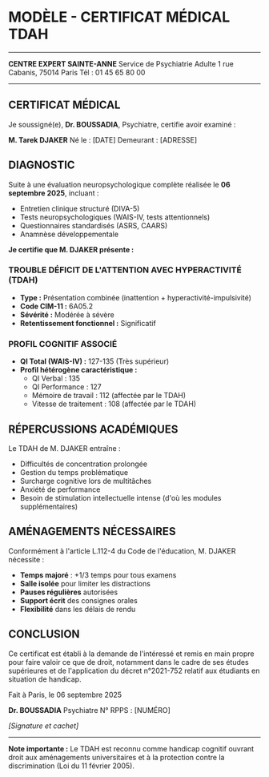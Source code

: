 # MODÈLE - CERTIFICAT MÉDICAL TDAH

---

**CENTRE EXPERT SAINTE-ANNE**
Service de Psychiatrie Adulte
1 rue Cabanis, 75014 Paris
Tél : 01 45 65 80 00

---

## CERTIFICAT MÉDICAL

Je soussigné(e), **Dr. BOUSSADIA**, Psychiatre, certifie avoir examiné :

**M. Tarek DJAKER**
Né le : [DATE]
Demeurant : [ADRESSE]

## DIAGNOSTIC

Suite à une évaluation neuropsychologique complète réalisée le **06 septembre 2025**, incluant :
- Entretien clinique structuré (DIVA-5)
- Tests neuropsychologiques (WAIS-IV, tests attentionnels)
- Questionnaires standardisés (ASRS, CAARS)
- Anamnèse développementale

**Je certifie que M. DJAKER présente :**

### TROUBLE DÉFICIT DE L'ATTENTION AVEC HYPERACTIVITÉ (TDAH)
- **Type :** Présentation combinée (inattention + hyperactivité-impulsivité)
- **Code CIM-11 :** 6A05.2
- **Sévérité :** Modérée à sévère
- **Retentissement fonctionnel :** Significatif

### PROFIL COGNITIF ASSOCIÉ
- **QI Total (WAIS-IV) :** 127-135 (Très supérieur)
- **Profil hétérogène caractéristique :**
  - QI Verbal : 135
  - QI Performance : 127
  - Mémoire de travail : 112 (affectée par le TDAH)
  - Vitesse de traitement : 108 (affectée par le TDAH)

## RÉPERCUSSIONS ACADÉMIQUES

Le TDAH de M. DJAKER entraîne :
- Difficultés de concentration prolongée
- Gestion du temps problématique
- Surcharge cognitive lors de multitâches
- Anxiété de performance
- Besoin de stimulation intellectuelle intense (d'où les modules supplémentaires)

## AMÉNAGEMENTS NÉCESSAIRES

Conformément à l'article L.112-4 du Code de l'éducation, M. DJAKER nécessite :
- **Temps majoré** : +1/3 temps pour tous examens
- **Salle isolée** pour limiter les distractions
- **Pauses régulières** autorisées
- **Support écrit** des consignes orales
- **Flexibilité** dans les délais de rendu

## CONCLUSION

Ce certificat est établi à la demande de l'intéressé et remis en main propre pour faire valoir ce que de droit, notamment dans le cadre de ses études supérieures et de l'application du décret n°2021-752 relatif aux étudiants en situation de handicap.

Fait à Paris, le 06 septembre 2025

**Dr. BOUSSADIA**
Psychiatre
N° RPPS : [NUMÉRO]

*[Signature et cachet]*

---

**Note importante :** Le TDAH est reconnu comme handicap cognitif ouvrant droit aux aménagements universitaires et à la protection contre la discrimination (Loi du 11 février 2005).